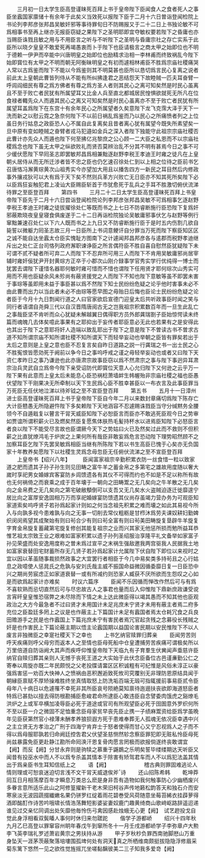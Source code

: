 <!-- { "loadSidebar": true } -->
　　三月初一日太学生臣高登谨昧死百拜上书于皇帝陛下臣闻食人之食者死人之事臣坐蠧国家廪储十有余年于此矣义当效死以报陛下臣于二月十六日曽诣登闻检院上书论列李邦彦张邦昌吴敏奸邪等事待罪旬日不防赐报又于二十二日上书独论敏不可爲相事书至再上继亦无报臣窃疑之果陛下之圣明耶即宜夺敏权要若陛下之昏庸也亦当赐臣诛戮且敏之用与不用臣言之听与不听陛下之圣明与昏庸宗社之存亡实系于此臣所以晓夕皇皇不敢爱死再竭愚衷而卜于陛下也臣请极言之商太甲之始即位也不明于德赖一伊尹而卒能中兴唐明皇之始即位也励精求治相一李林甫而终致祸乱今陛下始即寳位有太甲之不明而朝无阿衡昧明皇之有初而遽相林甫臣不胜爲宗庙社稷痛哭人常以古爲鉴而陛下不能以今爲鉴则其不明莫甚也臣所以恳切爲言民心复离之说者前此太上皇朝此曹皆列侍从不能有所纠拂逢君之恶结怨天下故睦贼一匹夫耳奋臂一呼闾阎细民有尊之爲方佛者有尊之爲方圣人者则其民心之离可知矣然是时民心虽离且不至于败亡者民犹有所属望耳又比金人兵至直北都城居民惶惧欲就死无所凡在位食禄者輙先众人而遁其民心之离又可知矣然是时民心虽离亦不至于败亡者民犹有所属望耳盖爲陛下在东宫十有余年民心之所属望者久矣意陛下龙飞克霈大泽于天下一洗而新之以慰云霓之急奈何陛下不以前日祸乱爲鉴而乃以民心之所痛愤者列之上位虽日务行姑息之政臣恐人心不属自此复离矣且昔者离心犹有属望今既失所素望矣一旦中原有变如睦贼之奋臂者戎马犯邉如金兵之深入者陛下独能守此祖宗宗庙社稷否此曹计亦先众人而遁也陛下何至拂亿兆黎庶之公心顾一二大臣之私恩而不以宗庙社稷爲念也陛下虽无太甲之纵欲败礼而贤否莫辨治乱不分其不明有甚焉今日之事不可少缓伏愿陛下早囘圣志即罢敏邦昌爲相兼黜逐赵野李税王孝迪王时雍之徒凡在上皇朝乆居侍从而无所迁涉者皆不忠之臣也仍乞速召徐处仁到以上相之位待之臣前书乞召唐恪冯澥黄琮黄次山祖秀实今亦望加大用且以播吿四方一新民之耳目然后内修政事外攘戎狄可以大有爲于天下矣不然则兵革方兴败亡无日臣亦不知其死所矣陛下必以臣爲狂妄触犯君上凌讪大臣赐臣斩首于市犹愈死于乱兵之手耳不胜激切俯伏流涕待罪之至臣登百拜
　　第四书
　　三月二十二日太学生臣高登谨昧死百拜上书皇帝陛下臣先于二月十六日尝诣登闻检院论列李邦彦张邦昌吴敏不可爲相事乞逐赵野李税王孝迪王时雍之徒拔擢徐处仁等既而书之上七日不防睿断施行臣恐陛下复爲奸邪蔽欺晓夜皇皇寝食俱废遂于二十二日再诣检院独论吴敏庸邪事伏乞与赵野等例行窜黜兼速召处仁以下六人既而书之上九日又不防睿断施行臣于是时五内伤割几欲自毙誓以微躯力囘圣志故三月一日臣所上书词意鲠讦自分罪当万死而陛下察臣知区区之诚不能自达坐蠧太仓臣实愧耻方图南下之计遽闻邦昌邦彦各与逺郡而税野孝迪继斥出之处仁正台司恪列政府澥职谏诤臣之所言偶符臣不胜自喜自慰然臣犹疑陛下未可谓不贰不疑者所可弃二人而陛下不忍弃所可用三人而陛下不肯用吴敏庸邪尚居宰辅时雍奸佞犹尹开封黄琮方正卒于小郡次山刚介録事学官秀实学行优纯得一博士而犹罢去谓陛下谨惜名器耶何敏时雍可惜而不惜也谓陛下任用贤才耶何琮次山秀实可用而不用也臣疑余风未殄尚有蔽贤援党之人而陛下不知也陛下意敏等虽不即罢未害于事琮等虽即用未益于事臣甚以爲不然陛下知士民纷纷危疑之论乎他时害事未必不由此曹而出力以当此者未必不由琮等愿早图之毋贻日后悔也臣论士民纷纷危疑之论者臣于今月十九日剽闻行道之人曰官家欲启宣德门迎皇太后共听政事臣时闻之笑与同行者语谓自尧舜三代以自汉晋隋唐阅古无之岂我祖宗积累数百年而一旦生此乱亡之事哉臣坚不肯听而众心犹疑未解越翼日偶得职方员外郎龚瑞劄子臣始惊愕读未终篇而魂魄几去体矣噫此事果有之耶抑出于妄传者耶臣意必无此也若果有之是安得此也其出于陛下之意耶将奸人造端以致乱耶出于陛下之意是陛下不曽读古书不曽求古道不知所谓宗庙不知所谓社稷不知所谓天下而轻举妄动也举朝之臣皆有罪矣若出于太后之意则是上皇之意也臣不忍复言矣自昨日道路之説一行龚瑞之书一出士民之心不胜寃恨皆愿効死于阙前以争今日之事呜呼戒之谨之毋轻举妄动也或者又曰陛下天资仁孝昨日之事乃谦逊也此亦唐肃宗故事臣窃以爲不然肃宗之事与陛下事迥异耳肃宗治兵灵武自立爲帝今陛下亲受诏防代即寳位天意人心允归陛下又何逊之云乎万一陛下果有此意而上皇太后未能息心臣恐祸稔萧墙衅生帏幄殆非宗庙社稷之福也臣愚伏望陛下干刚果决无所牵制以天下生民爲心臣不胜幸甚臣以一布衣言及此事臣罪当万死臣无任伏地泣涕以待斧钺之至不宣臣登百拜
　　第五书
　　五月十一日漳州进士臣高登谨昧死百拜上书于皇帝陛下臣自今年二月以来数封章痛切爲陛下陈存亡大计臣戆愚无所隐避忤陛下多矣赖陛下天地涵容不忍遽赐诛戮臣当守分缄黙务全腰领今不自遁戢复以瞽言干冐天威臣知陛下必恕臣言而臣亦不敢逃死臣观今日之势审如贾谊所谓积薪火已及燃矣然臣复愿焦体肤热毛髪持杯水以进焉臣知陛下必怒臣言者良以陛下不能受尽言故也臣谓厥今天下之势姑曰火已及然矣过此而不救则不但积薪之比直犹燎鸿毛于炉炭之上果何所有哉臣非敢妄爲危言恐动陛下理势昭然顾不之加察耳臣乞陛下先罢吴敏爲相臣当继有所陈陛下若以书生高臣已愧于心矣亦无负国家十年教养矣愿陛下以社稷生灵爲念毋忽臣无任俯伏流涕之至不宣臣登百拜
　　上皇帝书【绍兴八年】
　　臣闻富家祖宗辛勤积累衣防一丝食惜一粒以致家道之肥而遗其子孙子孙生则见田畴之富牛羊之蓄金帛之多第宅之雄故用度随以奢大嵗时享祀男女婚嫁宾客宴防乡闾馈遗各有其仪不可得而约也不如是不足以称所有故也无何祸倚之而衰乘之成于百年壊于一朝向之田畴鬻之无几矣向之牛羊散之无几矣向之金帛费之无几矣向之第宅破敝頺倒可以支吾又无几矣水火盗贼迫逐迁徙靡遑宁居比向之富厚安逸固相万万而享祀婚嫁宴防馈遗其仪尚存虽竭力营办务为可观臣知家道索矣呜呼贤子若孙爲起家计则如之何当念祖先积累之难而壊之如此其易视今所入与向孰多视今患难孰与向之无事一切削去常仪粗粝是甘栉沐爲劳夫课奴耕妇勤婢织闵闵焉望其成聚始有则曰茍合少有则曰茍全富有则曰茍美田畴旋复垦辟牛羊旋复字育金帛旋复蓄藏第宅旋复修创其能复祖宗之业而兴其家无他惩所损而勉所益耳恭惟艺祖太宗致王业之艰难如富家积累以遗子孙列圣绍服治享隆平礼文备举如家富子孙见荣盛而处安逸用度称之曽未爲过宣平之末祸生强敌邀我两宫驱我人民据我土地如富家衰替田宅财蓄所存无几贤子若孙爲起家计允属陛下伏自陛下即位以来视时之宜以因以革虽随事裁损然政事之大宜罢行者相臣于今几中易矣类多持茍且之心行姑息之政噫使人惩晁氏之危孰与安刘氏哉主威不振国命益微因循委靡日复一日臣恐中兴之期尚劳宸虑正如家道衰替一或有所减约则恐家人臧获不厌所欲而生怨叹之心如是而欲爲起家计亦难矣
　　时议六篇序
　　臣闻不乐因循而惮改作然后可与有爲不喜软熟而忌切直然后可与尽忠故古人之事君也量而后入仰惟陛下鼎新庶政谦受谠言宵旰皇皇惟恐宿弊之未尽除而下情之未上达此微臣得以竭其愚而不知其他也臣观政治之大方今最急者不过曰贤才未用国计未足兆庶未宁贤才未用有蔽主者焉二府多充位之臣盈廷多罔上之议是也作蔽主上下篇国计未足有蠧国者焉太仓耗冗食之兵良田赡游手之民是也作蠧国上下篇兆庶未宁有害民者焉冗官起贪残之念募役长残贼之奸是也作害民上下篇论蔽主期以悟主论蠧国期以益国论害民期以安民惟陛下不以人废言非独微臣之幸寔社稷天下之幸也
　　上书乞纳官赎罪归葬亲
　　臣闻劳苦则呼天疾痛则呼父母穷而返本人之至情也臣母死船中仓皇遭捕劳苦疾痛可谓极矣所以万里倍道自防诣阙大其声而疾呼仰惟皇帝陛下天临九有子育羣生伏兾闻声埀慈许臣纳官自赎归葬其亲则人无憾于丧死王道之大实始于此伏念臣备位古邑谨亷勤公仁之寄奉以周旋亦既二年民颇悦之父老投牒请畱区区积诚粗有可纪惟是风俗未淳正以豪强爲害惩一劝百大快神人之愤祸由恶积邂逅致死攸司究覆别无非理防恩原结具闻于朝縁臣禀赋不厚矫操难胜终坐真情取怒上防洗垢百端无瑖可指辄援前事易臣贰令臣母年八十病日以危遽罹不幸死非其所臣哀号陨絶莫知禀待迤逦扶丧欲即海道怒臣者特爲已甚劾以擅去得防根勘捕臣愈峻君命所逮臣心敢违臣自念譬委肉饿虎之谿燎毛洪炉之上或军卒横加凌辱臣必死于道途或官司有所观望臣必死于囹圄意外罗织何所不至以臣一介之微固不足恤重念臣母家贫早丧先臣止携一子绩麻鬻资给臣爲学虽晩年见臣获第然官小禄薄未酬孝养狼狈遐方死于患难奉葬无人孤魂无依况臣幸遇中兴之主立贤无方孝治之广刑于四海宁肯弃士于怒者使得而甘心又宁忍视爲人之子而不得以爲母服耶孰若归命阙廷控吿君父伏望圣慈恻然轸念察臣罪犯即无赃私怜臣母死尚兹暴露免臣更赴静江勘所命囘涣汗恩复骨肉愿言罔极而欲报倘遂终丧敢谓宜【阙】而反【阙】分甘永弃则是驹犊之慕重于鼷鷃之乐明矣誓毕缕缕期达天听臣又闻昔有投巫水中而人不以爲专杀盖其情本于除害有矫驾君车而人不以爲犯法盖其情出于爲亲臣书生耳知信纸上之
　　语【阙】　　　　　　　稽古典则罪固难逃论人情则理或可恕哀迷迫切言浅不文干冐天威退俟斧诗
　　还山招陈希韩
　　乾坤莽囘互日月相荡摩百年才瞬息万类总么麽是身非吾有造物如我何触事防心少幽栖废兴多眷言意所适乐此山之阿修篁擢新干老木荣旧柯谷声传地籁松韵答天和独石介而安寒泉淡无波园蔬掇纎嫩名果仍骈罗红绽着雨花碧巻受风荷随意坐莓苔絺衣挂薜萝得酒即酩酊作诗苦吟哦啸长情浩荡舞短影婆娑妻奴鹿门趣黄绮商山歌﨑岖路辞遥迢递谁见过交亲忆同调出处矢靡他毎怜伤弓禽因感赴烛蛾无心更【阙】　试艺趂投戈自觉此身浮相看双鬓皤人事何时休归来勿蹉跎
　　偕学子游都峤
　　绍兴十四年秋九月乙巳高登以罪窜容州眀年春戊午到窜所冬十一月壬戌游都峤学子李弥章卢大勲李飞英李瑞礼罗述萧岩黄宗之男扶持从游
　　甲子岁秋杪负罪西南驰脚厯山万重身坠天一涯茅茨蔽聚落培塿围孤埤何处有洞天真之所栖维南颇挺拔隐隐浮修眉采菊东篱下悠然一见之欲徃觉旌摇兀坐嗟黏黐彼美二三子知我多爱竒【阙】
